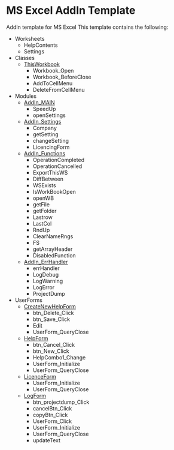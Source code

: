 # MS Excel AddIn Template 
AddIn template for MS Excel
This template contains the following:

- Worksheets
  - HelpContents
  - Settings
- Classes
  - [ThisWorkbook](/Classes/ThisWorkbook.cls)
      - Workbook_Open
      - Workbook_BeforeClose
      - AddToCellMenu
      - DeleteFromCellMenu
- Modules
  - [AddIn_MAIN](/Modules/AddIn_MAIN.bas)
    - SpeedUp
    - openSettings
  - [AddIn_Settings](/Modules/AddIn_Settings.bas)
      - Company
      - getSetting
      - changeSetting
      - LicencingForm
   - [AddIn_Functions](/Modules/AddIn_Functions.bas)
      - OperationCompleted
      - OperationCancelled
      - ExportThisWS
      - DiffBetween
      - WSExists
      - IsWorkBookOpen
      - openWB
      - getFile
      - getFolder
      - Lastrow
      - LastCol
      - RndUp
      - ClearNameRngs
      - FS
      - getArrayHeader
      - DisabledFunction  
  - [AddIn_ErrHandler](/Modules/AddIn_ErrHandler.bas)
      - errHandler
      - LogDebug
      - LogWarning
      - LogError
      - ProjectDump
- UserForms
  - [CreateNewHelpForm](/UserForms/CreateNewHelpForm.frm)
     - btn_Delete_Click
     - btn_Save_Click
     - Edit
     - UserForm_QueryClose
  - [HelpForm](/UserForms/HelpForm.frm)
     - btn_Cancel_Click
     - btn_New_Click
     - HelpCombo1_Change
     - UserForm_Initialize
     - UserForm_QueryClose     
  - [LicenceForm](/UserForms/LicenceForm.frm)
     - UserForm_Initialize
     - UserForm_QueryClose     
  - [LogForm](/UserForms/LogForm.frm)
     - btn_projectdump_Click
     - cancelBtn_Click
     - copyBtn_Click
     - UserForm_Click
     - UserForm_Initialize
     - UserForm_QueryClose
     - updateText       
